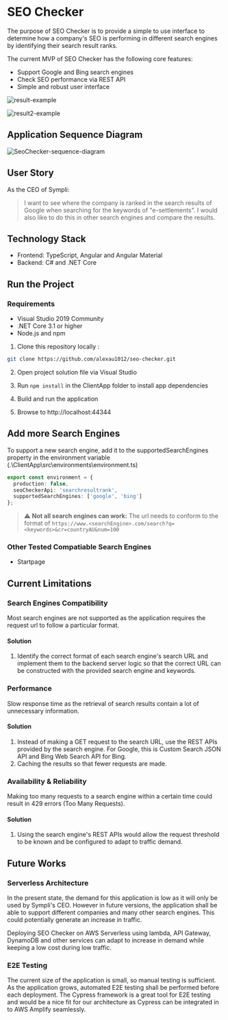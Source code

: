 # SEO Checker
The purpose of SEO Checker is to provide a simple to use interface to determine how a company's SEO is performing in different search engines by identifying their search result ranks.

The current MVP of SEO Checker has the following core features:
- Support Google and Bing search engines
- Check SEO performance via REST API
- Simple and robust user interface
  
![result-example](https://user-images.githubusercontent.com/54974691/120317209-b1d81e80-c321-11eb-854b-5185f2cdbde4.PNG)

![result2-example](https://user-images.githubusercontent.com/54974691/120317219-b43a7880-c321-11eb-9dbe-ad6757fcfaab.PNG)

## Application Sequence Diagram
![SeoChecker-sequence-diagram](https://user-images.githubusercontent.com/54974691/120324989-90c7fb80-c32a-11eb-92a3-5e870d0666fe.png)

## User Story
As the CEO of Sympli:
> I want to see where the company is ranked in the search results of Google when searching for the keywords of "e-settlements". I would also like to do this in other search engines and compare the results.

## Technology Stack
- Frontend: TypeScript, Angular and Angular Material
- Backend: C# and .NET Core

## Run the Project
### Requirements

- Visual Studio 2019 Community <version>
- .NET Core 3.1 or higher
- Node.js and npm
  
1. Clone this repository locally :
  
``` bash
git clone https://github.com/alexau1012/seo-checker.git
```
  
2. Open project solution file via Visual Studio

3. Run ```npm install``` in the ClientApp folder to install app dependencies

4. Build and run the application
  
5. Browse to http://localhost:44344
  
## Add more Search Engines

To support a new search engine, add it to the supportedSearchEngines property in the environment variable (.\ClientApp\src\environments\environment.ts)
  
``` typescript
export const environment = {
  production: false,
  seoCheckerApi: 'searchresultrank',
  supportedSearchEngines: ['google', 'bing']
};  
```
  
> :warning: **Not all search engines can work:** The url needs to conform to the format of `https://www.<searchEngine>.com/search?q=<keywords>&cr=countryAU&num=100`
  
### Other Tested Compatiable Search Engines
- Startpage

## Current Limitations
### Search Engines Compatibility
Most search engines are not supported as the application requires the request url to follow a particular format.

#### Solution
1. Identify the correct format of each search engine's search URL and implement them to the backend server logic so that the correct URL can be constructed with the provided search engine and keywords.

### Performance
Slow response time as the retrieval of search results contain a lot of unnecessary information.

#### Solution
1. Instead of making a GET request to the search URL, use the REST APIs provided by the search engine. For Google, this is Custom Search JSON API and Bing Web Search API for Bing.
2. Caching the results so that fewer requests are made.

### Availability & Reliability
Making too many requests to a search engine within a certain time could result in 429 errors (Too Many Requests).
  
#### Solution
1. Using the search engine's REST APIs would allow the request threshold to be known and be configured to adapt to traffic demand.

## Future Works
### Serverless Architecture
In the present state, the demand for this application is low as it will only be used by Sympli's CEO. However in future versions, the application shall be able to support different companies and many other search engines. This could potentially generate an increase in traffic.
  
Deploying SEO Checker on AWS Serverless using lambda, API Gateway, DynamoDB and other services can adapt to increase in demand while keeping a low cost during low traffic.

### E2E Testing
The current size of the application is small, so manual testing is sufficient. As the application grows, automated E2E testing shall be performed before each deployment. The Cypress framework is a great tool for E2E testing and would be a nice fit for our architecture as Cypress can be integrated in to AWS Amplify seamlessly.
